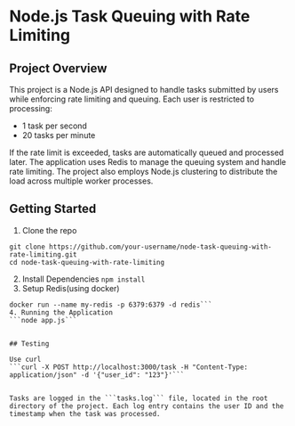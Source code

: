 # Node.js Task Queuing with Rate Limiting

## Project Overview

This project is a Node.js API designed to handle tasks submitted by users while enforcing rate limiting and queuing. Each user is restricted to processing:

   - 1 task per second
   - 20 tasks per minute

If the rate limit is exceeded, tasks are automatically queued and processed later. The application uses Redis to manage the queuing system and handle rate limiting. The project also employs Node.js clustering to distribute the load across multiple worker processes.

## Getting Started

1. Clone the repo
```
git clone https://github.com/your-username/node-task-queuing-with-rate-limiting.git
cd node-task-queuing-with-rate-limiting
```
2. Install Dependencies
```npm install```
3. Setup Redis(using docker)
```docker pull redis
docker run --name my-redis -p 6379:6379 -d redis```
4. Running the Application
```node app.js```


## Testing

Use curl
```curl -X POST http://localhost:3000/task -H "Content-Type: application/json" -d '{"user_id": "123"}'```


Tasks are logged in the ```tasks.log``` file, located in the root directory of the project. Each log entry contains the user ID and the timestamp when the task was processed.
